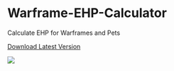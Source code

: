 # Warframe-EHP-Calculator
Calculate EHP for Warframes and Pets

[Download Latest Version](https://github.com/cmd430/Warframe-EHP-Calculator/blob/master/Warframe%20EHP%20Calculator%20v2/bin/Debug/Warframe%20EHP%20Calculator%20v2.exe)

![](http://i.imgur.com/MDtFVvA.png)
